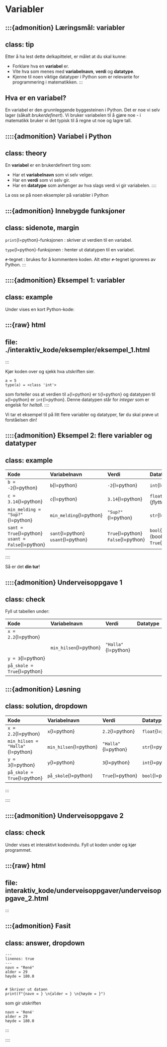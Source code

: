 # Variabler

:::{admonition} Læringsmål: variabler
---
class: tip
---
Etter å ha lest dette delkapittelet, er målet at du skal kunne:
* Forklare hva en **variabel** er.
* Vite hva som menes med **variabelnavn**, **verdi** og **datatype**.
* Kjenne til noen viktige datatyper i Python som er relevante for programmering i matematikken.
:::


## Hva er en variabel? 

En variabel er den grunnleggende byggesteinen i Python. Det er noe vi selv lager (såkalt *brukerdefinert*). Vi bruker variabelen til å gjøre noe - i matematikk bruker vi det typisk til å regne ut noe og lagre tall. 


::::{admonition} Variabel i Python
---
class: theory
---
En **variabel** er en brukerdefinert ting som:
* Har et **variabelnavn** som vi selv velger.
* Har en **verdi** som vi selv gir.
* Har en **datatype** som avhenger av hva slags verdi vi gir variabelen.
::::

La oss se på noen eksempler på variabler i Python


:::{admonition} Innebygde funksjoner
---
class: sidenote, margin
---
`print`{l=python}-funksjonen
: skriver ut verdien til en variabel.

`type`{l=python}-funksjonen
: henter ut datatypen til en variabel.

`#`-tegnet
: brukes for å kommentere koden. Alt etter `#`-tegnet ignoreres av Python.
:::


::::{admonition} Eksempel 1: variabler
---
class: example
---
Under vises en kort Python-kode: 

:::{raw} html
---
file: ./interaktiv_kode/eksempler/eksempel_1.html
---
:::

Kjør koden over og sjekk hva utskriften sier.

``` console
a = 5
type(a) = <class 'int'>
```
som forteller oss at verdien til `a`{l=python} er `5`{l=python} og datatypen til `a`{l=python} er `int`{l=python}. Denne datatypen står for *integer* som er engelsk for *heltall*.
::::

Vi tar et eksempel til på litt flere variabler og datatyper, før du skal prøve ut forståelsen din! 


::::{admonition} Eksempel 2: flere variabler og datatyper
---
class: example
---
| Kode | Variabelnavn | Verdi | Datatype |
| :--- | :--- | :---| :--- | 
| `b = -2`{l=python}    | `b`{l=python} | `-2`{l=python} | `int`{l=python} (heltall) |
| `c = 3.14`{l=python}  | `c`{l=python} | `3.14`{l=python} | `float`{l=python} <br> (*flyttall* - desimaltall) |
| `min_melding = "Sup?"`{l=python} | `min_melding`{l=python} | `"Sup?"`{l=python} | `str`{l=python} (tekst) |
| `sant = True`{l=python} <br> `usant = False`{l=python} | `sant`{l=python} <br> `usant`{l=python} | `True`{l=python} <br> `False`{l=python} | `bool`{l=python} <br> (boolsk - to muligheter: `True`{l=python}/`False`{l=python}) |
::::

Så er det **din tur**!

::::{admonition} Underveisoppgave 1
---
class: check
---
Fyll ut tabellen under:

| Kode | Variabelnavn | Verdi | Datatype |
| :--- | :--- | :---| :--- |
| `x = 2.2`{l=python} |  |  |  |
|  | `min_hilsen`{l=python} | `"Halla"`{l=python} | |
| `y = 3`{l=python} |  |  |  |
| `på_skole = True`{l=python} | | | |  


:::{admonition} Løsning
---
class: solution, dropdown
---
| Kode | Variabelnavn | Verdi | Datatype |
| :--- | :--- | :---| :--- |
| `x = 2.2`{l=python} | `x`{l=python} | `2.2`{l=python} | `float`{l=python} |
| `min_hilsen = "Halla"`{l=python} | `min_hilsen`{l=python} | `"Halla"`{l=python} | `str`{l=python} |
| `y = 3`{l=python} | `y`{l=python} | `3`{l=python} | `int`{l=python} |
| `på_skole = True`{l=python} | `på_skole`{l=python} | `True`{l=python} | `bool`{l=python} | 
:::

::::

::::{admonition} Underveisoppgave 2
---
class: check
---
Under vises et interaktivt kodevindu. Fyll ut koden under og kjør programmet.

:::{raw} html
---
file: interaktiv_kode/underveisoppgaver/underveisoppgave_2.html
---
:::


:::{admonition} Fasit
---
class: answer, dropdown
---
```{code-block} python
---
linenos: true
---
navn = "René" 
alder = 29
høyde = 180.0


# Skriver ut dataen
print(f"{navn = } \n{alder = } \n{høyde = }")
```
som gir utskriften

```console
navn = 'René' 
alder = 29 
høyde = 180.0
```
:::

::::